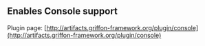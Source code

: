 
Enables Console support
------------------------

Plugin page: [http://artifacts.griffon-framework.org/plugin/console](http://artifacts.griffon-framework.org/plugin/console)

